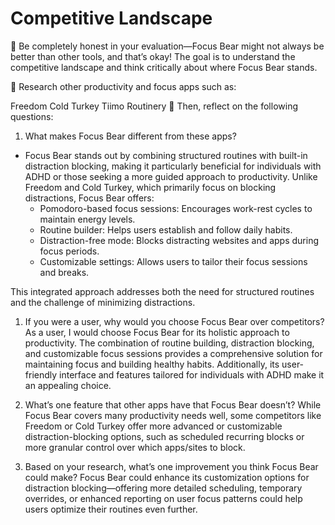 # Competitive Landscape

📌 Be completely honest in your evaluation—Focus Bear might not always be better
than other tools, and that’s okay! The goal is to understand the competitive
landscape and think critically about where Focus Bear stands.

📌 Research other productivity and focus apps such as:

Freedom Cold Turkey Tiimo Routinery 📌 Then, reflect on the following questions:

1. What makes Focus Bear different from these apps?

- Focus Bear stands out by combining structured routines with built-in
  distraction blocking, making it particularly beneficial for individuals with
  ADHD or those seeking a more guided approach to productivity. Unlike Freedom
  and Cold Turkey, which primarily focus on blocking distractions, Focus Bear
  offers:
  - Pomodoro-based focus sessions: Encourages work-rest cycles to maintain
    energy levels.
  - Routine builder: Helps users establish and follow daily habits.
  - Distraction-free mode: Blocks distracting websites and apps during focus
    periods.
  - Customizable settings: Allows users to tailor their focus sessions and
    breaks.

This integrated approach addresses both the need for structured routines and the
challenge of minimizing distractions.

1. If you were a user, why would you choose Focus Bear over competitors? As a
   user, I would choose Focus Bear for its holistic approach to productivity.
   The combination of routine building, distraction blocking, and customizable
   focus sessions provides a comprehensive solution for maintaining focus and
   building healthy habits. Additionally, its user-friendly interface and
   features tailored for individuals with ADHD make it an appealing choice.

1. What’s one feature that other apps have that Focus Bear doesn’t? While Focus
   Bear covers many productivity needs well, some competitors like Freedom or
   Cold Turkey offer more advanced or customizable distraction-blocking options,
   such as scheduled recurring blocks or more granular control over which
   apps/sites to block.

1. Based on your research, what’s one improvement you think Focus Bear could
   make? Focus Bear could enhance its customization options for distraction
   blocking—offering more detailed scheduling, temporary overrides, or enhanced
   reporting on user focus patterns could help users optimize their routines
   even further.

